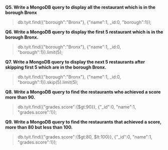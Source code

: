**Q5. Write a MongoDB query to display all the restaurant which is in the borough 
Bronx**

> db.tyit.find({"borough":"Bronx"}, {"name":1, _id:0, "borough":1}); 

**Q6. Write a MongoDB query to display the first 5 restaurant which is in the borough 
Bronx.**

> db.tyit.find({"borough":"Bronx"}, {"name":1, _id:0, "borough":1}).limit(5); 

**Q7. Write a MongoDB query to display the next 5 restaurants after skipping first 5 
which are in the borough Bronx.**

> db.tyit.find({"borough":"Bronx"}, {"name":1, _id:0, "borough":1}).skip(5).limit(5); 

**Q8. Write a MongoDB query to find the restaurants who achieved a score more than 
90.**

> db.tyit.find({"grades.score":{$gt:90}}, {"_id":0, "name":1, "grades.score":1});

**Q9. Write a MongoDB query to find the restaurants that achieved a score, more than 
80 but less than 100.**

> db.tyit.find({"grades.score":{$gt:80, $lt:100}}, {"_id":0, "name":1, "grades.score":1});